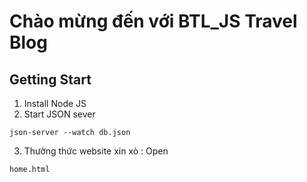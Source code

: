 # Chào mừng đến với BTL_JS Travel Blog
## Getting Start
1. Install Node JS
2. Start JSON sever
```
json-server --watch db.json
```
3. Thưởng thức website xin xò : Open
```
home.html
```

